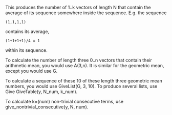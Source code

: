 This produces the number of 1..k vectors of length N that contain the average of its sequence somewhere inside the sequence. E.g. the sequence

    (1,1,1,1)
    
contains its average, 

    (1+1+1+1)/4 = 1 
    
within its sequence.

To calculate the number of length three 0..n vectors that contain their arithmetic mean, you would use A(3,n). It is similar for the geometric mean, except you would use G.

To calculate a sequence of these 10 of these length three geometric mean numbers, you would use GiveList(G, 3, 10). To produce several lists, use Give GiveTable(y, N_num, k_num).

To calculate k=(num) non-trivial consecutive terms, use give_nontrivial_consecutive(y, N, num).
